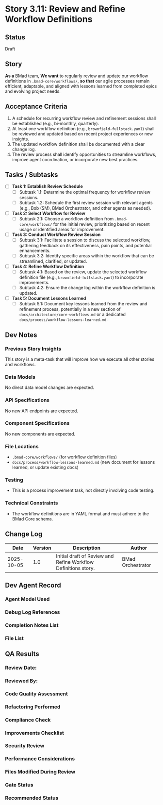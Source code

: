 # Story 3.11: Review and Refine Workflow Definitions

## Status
Draft

## Story
**As a** BMad team,
**We want** to regularly review and update our workflow definitions in `.bmad-core/workflows/`,
**so that** our agile processes remain efficient, adaptable, and aligned with lessons learned from completed epics and evolving project needs.

## Acceptance Criteria
1.  A schedule for recurring workflow review and refinement sessions shall be established (e.g., bi-monthly, quarterly).
2.  At least one workflow definition (e.g., `brownfield-fullstack.yaml`) shall be reviewed and updated based on recent project experiences or new insights.
3.  The updated workflow definition shall be documented with a clear change log.
4.  The review process shall identify opportunities to streamline workflows, improve agent coordination, or incorporate new best practices.

## Tasks / Subtasks
- [ ] **Task 1: Establish Review Schedule**
  - [ ] Subtask 1.1: Determine the optimal frequency for workflow review sessions.
  - [ ] Subtask 1.2: Schedule the first review session with relevant agents (e.g., Bob (SM), BMad Orchestrator, and other agents as needed).
- [ ] **Task 2: Select Workflow for Review**
  - [ ] Subtask 2.1: Choose a workflow definition from `.bmad-core/workflows/` for the initial review, prioritizing based on recent usage or identified areas for improvement.
- [ ] **Task 3: Conduct Workflow Review Session**
  - [ ] Subtask 3.1: Facilitate a session to discuss the selected workflow, gathering feedback on its effectiveness, pain points, and potential enhancements.
  - [ ] Subtask 3.2: Identify specific areas within the workflow that can be streamlined, clarified, or updated.
- [ ] **Task 4: Refine Workflow Definition**
  - [ ] Subtask 4.1: Based on the review, update the selected workflow definition file (e.g., `brownfield-fullstack.yaml`) to incorporate improvements.
  - [ ] Subtask 4.2: Ensure the change log within the workflow definition is updated.
- [ ] **Task 5: Document Lessons Learned**
  - [ ] Subtask 5.1: Document key lessons learned from the review and refinement process, potentially in a new section of `docs/architecture/core-workflows.md` or a dedicated `docs/process/workflow-lessons-learned.md`.

## Dev Notes

### Previous Story Insights
This story is a meta-task that will improve how we execute all other stories and workflows.

### Data Models
No direct data model changes are expected.

### API Specifications
No new API endpoints are expected.

### Component Specifications
No new components are expected.

### File Locations
- `.bmad-core/workflows/` (for workflow definition files)
- `docs/process/workflow-lessons-learned.md` (new document for lessons learned, or update existing docs)

### Testing
- This is a process improvement task, not directly involving code testing.

### Technical Constraints
- The workflow definitions are in YAML format and must adhere to the BMad Core schema.

## Change Log
| Date | Version | Description | Author |
|---|---|---|---|
| 2025-10-05 | 1.0 | Initial draft of Review and Refine Workflow Definitions story. | BMad Orchestrator |

## Dev Agent Record
### Agent Model Used
### Debug Log References
### Completion Notes List
### File List

## QA Results

### Review Date:

### Reviewed By:

### Code Quality Assessment

### Refactoring Performed

### Compliance Check

### Improvements Checklist

### Security Review

### Performance Considerations

### Files Modified During Review

### Gate Status

### Recommended Status
